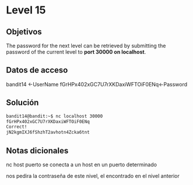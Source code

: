 # Level 15

## Objetivos
The password for the next level can be retrieved by submitting the password of the current level to **port 30000 on localhost**.

## Datos de acceso 
bandit14 <-UserName
fGrHPx402xGC7U7rXKDaxiWFTOiF0ENq<-Password
## Solución 

```bash
bandit14@bandit:~$ nc localhost 30000
fGrHPx402xGC7U7rXKDaxiWFTOiF0ENq
Correct!
jN2kgmIXJ6fShzhT2avhotn4Zcka6tnt
```

## Notas dicionales 
 
nc host puerto se conecta a un host en un puerto determinado 

nos pedira la contraseña de este nivel, el encontrado en el nivel anterior 